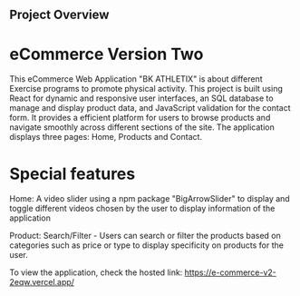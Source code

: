 ## Project Overview

# eCommerce Version Two

This eCommerce Web Application "BK ATHLETIX" is about different Exercise programs to promote physical activity. This project is built using React for dynamic and responsive user interfaces, an SQL database to manage and display product data, and JavaScript validation for the contact form. It provides a efficient platform for users to browse products and navigate smoothly across different sections of the site. The application displays three pages: Home, Products and Contact.

# Special features
Home: A video slider using a npm package "BigArrowSlider" to display and toggle different videos chosen by the user to display information of the application

Product: Search/Filter - Users can search or filter the products based on categories such as price or type to display specificity on products for the user.

To view the application, check the hosted link: https://e-commerce-v2-2eqw.vercel.app/
